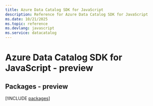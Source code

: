 ```yaml
---
title: Azure Data Catalog SDK for JavaScript
description: Reference for Azure Data Catalog SDK for JavaScript
ms.date: 10/21/2025
ms.topic: reference
ms.devlang: javascript
ms.service: datacatalog
---
```

# Azure Data Catalog SDK for JavaScript - preview
## Packages - preview
[!INCLUDE [packages](data-catalog-index.md)]